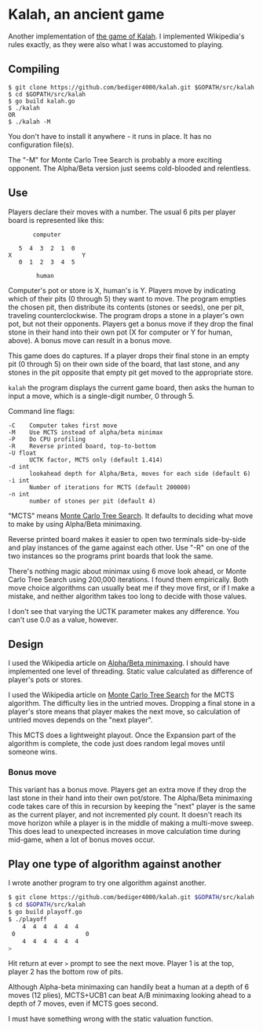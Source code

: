 # Kalah, an ancient game

Another implementation of [the game of Kalah](https://en.wikipedia.org/wiki/Kalah).
I implemented Wikipedia's rules exactly, as they were also what I was
accustomed to playing.

## Compiling

    $ git clone https://github.com/bediger4000/kalah.git $GOPATH/src/kalah
    $ cd $GOPATH/src/kalah
    $ go build kalah.go
    $ ./kalah
    OR
    $ ./kalah -M

You don't have to install it anywhere - it runs in place.
It has no configuration file(s).

The "-M" for Monte Carlo Tree Search is probably a
more exciting opponent.
The Alpha/Beta version just seems cold-blooded and relentless.

## Use

Players declare their moves with a number.
The usual 6 pits per player board is represented like this:

           computer

       5  4  3  2  1  0
    X                    Y
       0  1  2  3  4  5

            human

Computer's pot or store is X, human's is Y.
Players move by indicating which of their pits (0 through 5)
they want to move.
The program empties the chosen pit,
then distribute its contents (stones or seeds),
one per pit, traveling counterclockwise.
The program drops a stone in a player's own pot,
but not their opponents.
Players get a bonus move if they drop the final stone
in their hand into their own pot (X for computer or Y for human, above).
A bonus move can result in a bonus move.

This game does do captures.
If a player drops their final stone in an empty pit (0 through 5)
on their own side of the board,
that last stone,
and any stones in the pit opposite that empty pit get moved to the appropriate store.

`kalah` the program displays the current game board,
then asks the human to input a move, which is a single-digit
number, 0 through 5.

Command line flags:

    -C    Computer takes first move
    -M    Use MCTS instead of alpha/beta minimax
    -P    Do CPU profiling
    -R    Reverse printed board, top-to-bottom
    -U float
          UCTK factor, MCTS only (default 1.414)
    -d int
          lookahead depth for Alpha/Beta, moves for each side (default 6)
    -i int
          Number of iterations for MCTS (default 200000)
    -n int
          number of stones per pit (default 4)


"MCTS" means [Monte Carlo Tree Search](http://mcts.ai/).
It defaults to deciding what move to make by using Alpha/Beta minimaxing.

Reverse printed board makes it easier to open two terminals side-by-side
and play instances of the game against each other. Use "-R" on one of the
two instances so the programs print boards that look the same.

There's nothing magic about minimax using 6 move look ahead,
or Monte Carlo Tree Search using 200,000 iterations.
I found them empirically.
Both move choice algorithms can usually beat me if they move first,
or if I make a mistake,
and neither algorithm takes too long to decide with those values.

I don't see that varying the UCTK parameter makes any difference.
You can't use 0.0 as a value, however.

## Design

I used the Wikipedia article on [Alpha/Beta minimaxing](https://en.wikipedia.org/wiki/Alpha%E2%80%93beta_pruning).
I should have implemented one level of threading.
Static value calculated as difference of player's pots or stores.

I used the Wikipedia article on
[Monte Carlo Tree Search](https://en.wikipedia.org/wiki/Monte_Carlo_tree_search#Principle_of_operation)
for the MCTS algorithm.
The difficulty lies in the untried moves.
Dropping a final stone in a player's store means that player makes the
next move, so calculation of untried moves depends on the "next player".

This MCTS does a lightweight playout.
Once the Expansion part of the algorithm is complete,
the code just does random legal moves until someone wins.

### Bonus move

This variant has a bonus move.
Players get an extra move if they drop the last stone in their
hand into their own pot/store.
The Alpha/Beta minimaxing code takes care of this in recursion
by keeping the "next" player is the same as the current player,
and not incremented ply count.
It doesn't reach its move horizon while a player is in the middle
of making a multi-move sweep.
This does lead to unexpected increases in move calculation time
during mid-game, when a lot of bonus moves occur.

## Play one type of algorithm against another

I wrote another program to try one algorithm against another.


```bash
$ git clone https://github.com/bediger4000/kalah.git $GOPATH/src/kalah
$ cd $GOPATH/src/kalah
$ go build playoff.go
$ ./playoff
    4  4  4  4  4  4
 0                    0
    4  4  4  4  4  4
> 
```

Hit return at ever `>` prompt to see the next move.
Player 1 is at the top, player 2 has the bottom row of pits.

Although Alpha-beta minimaxing can handily beat a human at a depth of 6 moves (12 plies),
MCTS+UCB1 can beat A/B minimaxing looking ahead to a depth of 7 moves,
even if MCTS goes second.

I must have something wrong with the static valuation function.
